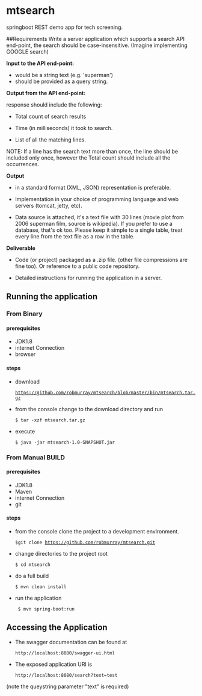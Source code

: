 # mtsearch
springboot REST demo app for tech screening.

##Requirements
Write a server application which supports a search API end-point, the search should be case-insensitive. (Imagine implementing GOOGLE search)

**Input to the API end-point:** 
* would be a string text (e.g. 'superman')
* should be provided as a query string. 

**Output from the API end-point:**

response should include the following:
  
* Total count of search results

* Time (in milliseconds) it took to search.

* List of all the matching lines.


NOTE: If a line has the search text more than once, the line should be included only once, however the Total count should include all the occurrences.

**Output** 

* in a standard format (XML, JSON) representation is preferable.              
                
* Implementation in your choice of programming language and web servers (tomcat, jetty, etc).
 
* Data source is attached, it's a text file with 30 lines (movie plot from 2006 superman film, source is wikipedia).
  If you prefer to use a database, that's ok too. Please keep it simple to a single table, treat every line from the text file as a row in the table.
 
**Deliverable** 

* Code (or project) packaged as a .zip file. (other file compressions are fine too). Or reference to a public code repository.

* Detailed instructions for running the application in a server.


## Running the application

### From Binary

#### prerequisites
- JDK1.8
- internet Connection
- browser
#### steps
- download 

  <code>https://github.com/robmurray/mtsearch/blob/master/bin/mtsearch.tar.gz</code>
- from the console change to the download directory and run 

  <code>$ tar -xzf mtsearch.tar.gz </code> 
- execute 

  <code>$ java -jar mtsearch-1.0-SNAPSHOT.jar </code>

### From Manual BUILD

#### prerequisites
- JDK1.8
- Maven
- internet Connection
- git

#### steps
- from the console clone the project to a development environment. 

  <code>$git clone https://github.com/robmurray/mtsearch.git </code>
- change directories to the project root
 
   <code>$ cd mtsearch </code>
- do a full build
 
    <code>$ mvn clean install</code>
- run the application 
    
    <code> $ mvn spring-boot:run</code>


## Accessing the Application
- The swagger documentation can be found at 

  <code>http://localhost:8080/swagger-ui.html</code>
- The exposed application URI is 

  <code>http://localhost:8080/search?text=test</code>
 
(note the queystring parameter "text" is required)
 

